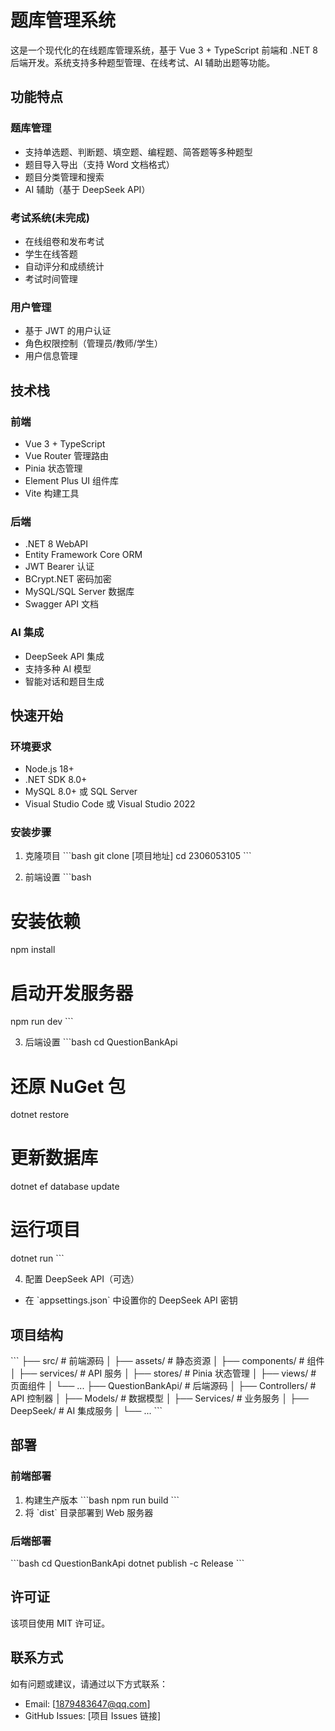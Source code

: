 # 题库管理系统

这是一个现代化的在线题库管理系统，基于 Vue 3 + TypeScript 前端和 .NET 8 后端开发。系统支持多种题型管理、在线考试、AI 辅助出题等功能。

## 功能特点

### 题库管理

- 支持单选题、判断题、填空题、编程题、简答题等多种题型
- 题目导入导出（支持 Word 文档格式）
- 题目分类管理和搜索
- AI 辅助（基于 DeepSeek API）

### 考试系统(未完成)

- 在线组卷和发布考试
- 学生在线答题
- 自动评分和成绩统计
- 考试时间管理

### 用户管理

- 基于 JWT 的用户认证
- 角色权限控制（管理员/教师/学生）
- 用户信息管理

## 技术栈

### 前端

- Vue 3 + TypeScript
- Vue Router 管理路由
- Pinia 状态管理
- Element Plus UI 组件库
- Vite 构建工具

### 后端

- .NET 8 WebAPI
- Entity Framework Core ORM
- JWT Bearer 认证
- BCrypt.NET 密码加密
- MySQL/SQL Server 数据库
- Swagger API 文档

### AI 集成

- DeepSeek API 集成
- 支持多种 AI 模型
- 智能对话和题目生成

## 快速开始

### 环境要求

- Node.js 18+
- .NET SDK 8.0+
- MySQL 8.0+ 或 SQL Server
- Visual Studio Code 或 Visual Studio 2022

### 安装步骤

1. 克隆项目
\`\`\`bash
git clone [项目地址]
cd 2306053105
\`\`\`

2. 前端设置
\`\`\`bash

# 安装依赖

npm install

# 启动开发服务器

npm run dev
\`\`\`

3. 后端设置
\`\`\`bash
cd QuestionBankApi

# 还原 NuGet 包

dotnet restore

# 更新数据库

dotnet ef database update

# 运行项目

dotnet run
\`\`\`

4. 配置 DeepSeek API（可选）

- 在 \`appsettings.json\` 中设置你的 DeepSeek API 密钥

## 项目结构

\`\`\`
├── src/                   # 前端源码
│   ├── assets/           # 静态资源
│   ├── components/       # 组件
│   ├── services/         # API 服务
│   ├── stores/          # Pinia 状态管理
│   ├── views/           # 页面组件
│   └── ...
├── QuestionBankApi/      # 后端源码
│   ├── Controllers/     # API 控制器
│   ├── Models/         # 数据模型
│   ├── Services/       # 业务服务
│   ├── DeepSeek/       # AI 集成服务
│   └── ...
\`\`\`

## 部署

### 前端部署

1. 构建生产版本
\`\`\`bash
npm run build
\`\`\`
2. 将 \`dist\` 目录部署到 Web 服务器

### 后端部署

\`\`\`bash
cd QuestionBankApi
dotnet publish -c Release
\`\`\`


## 许可证

该项目使用 MIT 许可证。

## 联系方式

如有问题或建议，请通过以下方式联系：

- Email: [1879483647@qq.com]
- GitHub Issues: [项目 Issues 链接]
